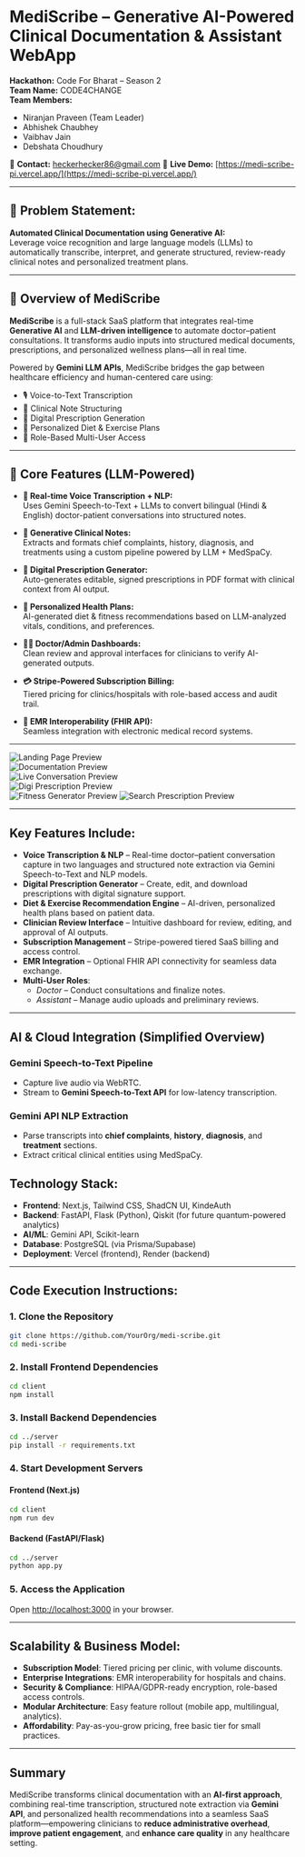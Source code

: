 # MediScribe – Generative AI-Powered Clinical Documentation & Assistant WebApp

**Hackathon:** Code For Bharat – Season 2  
**Team Name:** CODE4CHANGE  
**Team Members:**  
- Niranjan Praveen (Team Leader)   
- Abhishek Chaubhey  
- Vaibhav Jain  
- Debshata Choudhury   

📧 **Contact:** heckerhecker86@gmail.com 
🔗 **Live Demo:** [https://medi-scribe-pi.vercel.app/](https://medi-scribe-pi.vercel.app/)

---

## 🚀 Problem Statement:
**Automated Clinical Documentation using Generative AI:**  
Leverage voice recognition and large language models (LLMs) to automatically transcribe, interpret, and generate structured, review-ready clinical notes and personalized treatment plans.

---

## 🧠 Overview of MediScribe

**MediScribe** is a full-stack SaaS platform that integrates real-time **Generative AI** and **LLM-driven intelligence** to automate doctor–patient consultations. It transforms audio inputs into structured medical documents, prescriptions, and personalized wellness plans—all in real time.

Powered by **Gemini LLM APIs**, MediScribe bridges the gap between healthcare efficiency and human-centered care using:

- 🎙️ Voice-to-Text Transcription  
- 🧾 Clinical Note Structuring  
- 💊 Digital Prescription Generation  
- 🍎 Personalized Diet & Exercise Plans  
- 🔐 Role-Based Multi-User Access

---

## 🧩 Core Features (LLM-Powered)

- **🎤 Real-time Voice Transcription + NLP:**  
  Uses Gemini Speech-to-Text + LLMs to convert bilingual (Hindi & English) doctor-patient conversations into structured notes.

- **🧠 Generative Clinical Notes:**  
  Extracts and formats chief complaints, history, diagnosis, and treatments using a custom pipeline powered by LLM + MedSpaCy.

- **📄 Digital Prescription Generator:**  
  Auto-generates editable, signed prescriptions in PDF format with clinical context from AI output.

- **🍱 Personalized Health Plans:**  
  AI-generated diet & fitness recommendations based on LLM-analyzed vitals, conditions, and preferences.

- **🧑‍⚕️ Doctor/Admin Dashboards:**  
  Clean review and approval interfaces for clinicians to verify AI-generated outputs.

- **💳 Stripe-Powered Subscription Billing:**  
  Tiered pricing for clinics/hospitals with role-based access and audit trail.

- **📡 EMR Interoperability (FHIR API):**  
  Seamless integration with electronic medical record systems.

---

![Landing Page Preview](./designs/landingPage.png)  
![Documentation Preview](./designs/documentation.png)  
![Live Conversation Preview](./designs/liveConversation.png)  
![Digi Prescription Preview](./designs/digiPrescription.png)  
![Fitness Generator Preview](./designs/fitnessGenerator.png)
![Search Prescription Preview](./designs/searchPrescription.png)

---

## Key Features Include:

- **Voice Transcription & NLP** – Real-time doctor–patient conversation capture in two languages and structured note extraction via Gemini Speech-to-Text and NLP models.  
- **Digital Prescription Generator** – Create, edit, and download prescriptions with digital signature support.  
- **Diet & Exercise Recommendation Engine** – AI-driven, personalized health plans based on patient data.  
- **Clinician Review Interface** – Intuitive dashboard for review, editing, and approval of AI outputs.  
- **Subscription Management** – Stripe-powered tiered SaaS billing and access control.  
- **EMR Integration** – Optional FHIR API connectivity for seamless data exchange.  
- **Multi-User Roles**:
  - *Doctor* – Conduct consultations and finalize notes.  
  - *Assistant* – Manage audio uploads and preliminary reviews.  

---

## AI & Cloud Integration (Simplified Overview)

### Gemini Speech-to-Text Pipeline
- Capture live audio via WebRTC.  
- Stream to **Gemini Speech-to-Text API** for low-latency transcription.  

### Gemini API NLP Extraction
- Parse transcripts into **chief complaints**, **history**, **diagnosis**, and **treatment** sections.  
- Extract critical clinical entities using MedSpaCy.

## Technology Stack:

- **Frontend**: Next.js, Tailwind CSS, ShadCN UI, KindeAuth  
- **Backend**: FastAPI, Flask (Python), Qiskit (for future quantum-powered analytics)  
- **AI/ML**: Gemini API, Scikit-learn  
- **Database**: PostgreSQL (via Prisma/Supabase)  
- **Deployment**: Vercel (frontend), Render (backend)  

---

## Code Execution Instructions:

### 1. Clone the Repository  
```bash
git clone https://github.com/YourOrg/medi-scribe.git
cd medi-scribe
```

### 2. Install Frontend Dependencies  
```bash
cd client
npm install
```

### 3. Install Backend Dependencies  
```bash
cd ../server
pip install -r requirements.txt
```

### 4. Start Development Servers  

#### Frontend (Next.js)  
```bash
cd client
npm run dev
```

#### Backend (FastAPI/Flask)  
```bash
cd ../server
python app.py
```

### 5. Access the Application  
Open [http://localhost:3000](http://localhost:3000) in your browser.

---

## Scalability & Business Model:

- **Subscription Model**: Tiered pricing per clinic, with volume discounts.  
- **Enterprise Integrations**: EMR interoperability for hospitals and chains.  
- **Security & Compliance**: HIPAA/GDPR-ready encryption, role-based access controls.  
- **Modular Architecture**: Easy feature rollout (mobile app, multilingual, analytics).  
- **Affordability**: Pay-as-you-grow pricing, free basic tier for small practices.

---

## Summary

MediScribe transforms clinical documentation with an **AI-first approach**, combining real-time transcription, structured note extraction via **Gemini API**, and personalized health recommendations into a seamless SaaS platform—empowering clinicians to **reduce administrative overhead**, **improve patient engagement**, and **enhance care quality** in any healthcare setting.